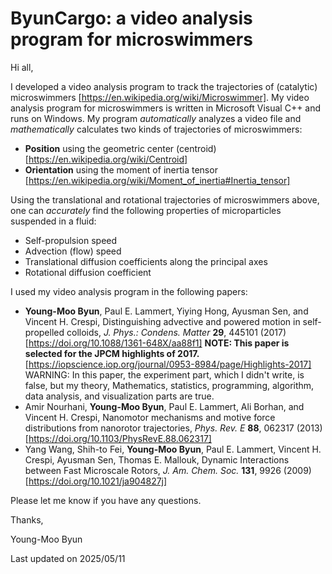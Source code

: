 # ByunCargo: a video analysis program for microswimmers

Hi all,

I developed a video analysis program to track the trajectories of (catalytic) microswimmers [https://en.wikipedia.org/wiki/Microswimmer].
My video analysis program for microswimmers is written in Microsoft Visual C++ and runs on Windows.
My program *automatically* analyzes a video file and *mathematically* calculates two kinds of trajectories of microswimmers:
- **Position** using the geometric center (centroid) [https://en.wikipedia.org/wiki/Centroid]
- **Orientation** using the moment of inertia tensor [https://en.wikipedia.org/wiki/Moment_of_inertia#Inertia_tensor]

Using the translational and rotational trajectories of microswimmers above, one can *accurately* find the following properties of microparticles suspended in a fluid:
- Self-propulsion speed
- Advection (flow) speed
- Translational diffusion coefficients along the principal axes
- Rotational diffusion coefficient 

I used my video analysis program in the following papers:
- **Young-Moo Byun**, Paul E. Lammert, Yiying Hong, Ayusman Sen, and Vincent H. Crespi, Distinguishing advective and powered motion in self-propelled colloids, *J. Phys.: Condens. Matter* **29**, 445101 (2017) [https://doi.org/10.1088/1361-648X/aa88f1] **NOTE: This paper is selected for the JPCM highlights of 2017.** [https://iopscience.iop.org/journal/0953-8984/page/Highlights-2017] WARNING: In this paper, the experiment part, which I didn't write, is false, but my theory, Mathematics, statistics, programming, algorithm, data analysis, and visualization parts are true.
- Amir Nourhani, **Young-Moo Byun**, Paul E. Lammert, Ali Borhan, and Vincent H. Crespi, Nanomotor mechanisms and motive force distributions from nanorotor trajectories, *Phys. Rev. E* **88**, 062317 (2013) [https://doi.org/10.1103/PhysRevE.88.062317]
- Yang Wang, Shih-to Fei, **Young-Moo Byun**, Paul E. Lammert, Vincent H. Crespi, Ayusman Sen, Thomas E. Mallouk, Dynamic Interactions between Fast Microscale Rotors, *J. Am. Chem. Soc.* **131**, 9926 (2009) [https://doi.org/10.1021/ja904827j]

Please let me know if you have any questions.

Thanks,

Young-Moo Byun

Last updated on 2025/05/11
